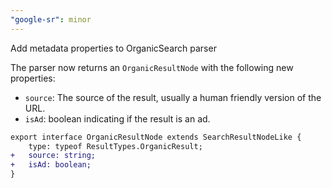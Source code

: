 ```yaml
---
"google-sr": minor
---
```


Add metadata properties to OrganicSearch parser

The parser now returns an `OrganicResultNode` with the following new properties:

- `source`: The source of the result, usually a human friendly version of the URL.
- `isAd`: boolean indicating if the result is an ad.

```diff
export interface OrganicResultNode extends SearchResultNodeLike {
	type: typeof ResultTypes.OrganicResult;
+	source: string;
+	isAd: boolean;
}
```
